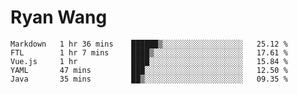 # Ryan Wang

<!--START_SECTION:waka-->
```text
Markdown   1 hr 36 mins    ██████▒░░░░░░░░░░░░░░░░░░   25.12 % 
FTL        1 hr 7 mins     ████▒░░░░░░░░░░░░░░░░░░░░   17.61 % 
Vue.js     1 hr            ████░░░░░░░░░░░░░░░░░░░░░   15.84 % 
YAML       47 mins         ███░░░░░░░░░░░░░░░░░░░░░░   12.50 % 
Java       35 mins         ██▒░░░░░░░░░░░░░░░░░░░░░░   09.35 % 
```
<!--END_SECTION:waka-->
